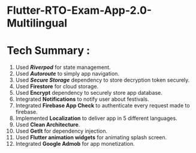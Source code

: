 # Flutter-RTO-Exam-App-2.0-Multilingual

# Tech Summary :
1. Used ***Riverpod*** for state management.
2. Used ***Autoroute*** to simply app navigation.
3. Used ***Secure Storage*** dependency to store decryption token securely.
4. Used **Firestore** for cloud storage.
5. Used **Encrypt** dependency to securely store app database.
6. Integrated **Notifications** to notify user about festivals.
7. Integrated **Firebase App Check** to authenticate every request made to firebase.
8. Implemented **Localization** to deliver app in 5 different languages.
9. Used **Clean Architecture**.
10. Used **GetIt** for dependency injection.
11. Used **Flutter animation widgets** for animating splash screen.
12. Integrated **Google Admob** for app monetization.
